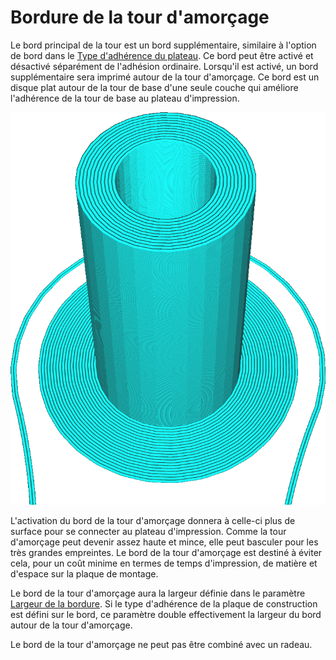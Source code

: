 Bordure de la tour d'amorçage
====
Le bord principal de la tour est un bord supplémentaire, similaire à l'option de bord dans le [Type d'adhérence du plateau](../platform_adhesion/adhesion_type.md). Ce bord peut être activé et désactivé séparément de l'adhésion ordinaire. Lorsqu'il est activé, un bord supplémentaire sera imprimé autour de la tour d'amorçage. Ce bord est un disque plat autour de la tour de base d'une seule couche qui améliore l'adhérence de la tour de base au plateau d'impression.

![L'adhésion est réglée sur la jupe, mais il y a toujours un bord autour de la tour d'amorçage](../../../articles/images/prime_tower_brim_enable.png)

L'activation du bord de la tour d'amorçage donnera à celle-ci plus de surface pour se connecter au plateau d'impression. Comme la tour d'amorçage peut devenir assez haute et mince, elle peut basculer pour les très grandes empreintes. Le bord de la tour d'amorçage est destiné à éviter cela, pour un coût minime en termes de temps d'impression, de matière et d'espace sur la plaque de montage.

Le bord de la tour d'amorçage aura la largeur définie dans le paramètre [Largeur de la bordure](../platform_adhesion/brim_width.md). Si le type d'adhérence de la plaque de construction est défini sur le bord, ce paramètre double effectivement la largeur du bord autour de la tour d'amorçage.

Le bord de la tour d'amorçage ne peut pas être combiné avec un radeau.

